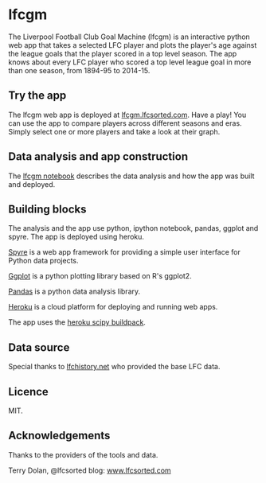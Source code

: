 # lfcgm

The Liverpool Football Club Goal Machine (lfcgm) is an interactive python web app that takes a selected LFC player and plots the player's age against the league goals that the player scored in a top level season. The app knows about every LFC player who scored a top level league goal in more than one season, from 1894-95 to 2014-15. 

## Try the app

The lfcgm web app is deployed at [lfcgm.lfcsorted.com](http://lfcgm.lfcsorted.com). Have a play! You can use the app to compare players across different seasons and eras. Simply select one or more players and take a look at their graph. 

## Data analysis and app construction

The [lfcgm notebook](http://nbviewer.ipython.org/github/terrydolan/lfcgm/blob/master/lfcgm.ipynb) describes the data analysis and how the app was built and deployed.

## Building blocks

The analysis and the app use python, ipython notebook, pandas, ggplot and spyre. The app is deployed using heroku.

[Spyre](https://github.com/adamhajari/spyre) is a web app framework for providing a simple user interface for Python data projects.

[Ggplot](http://ggplot.yhathq.com) is a python plotting library based on R's ggplot2.

[Pandas](http://pandas.pydata.org) is a python data analysis library.

[Heroku](https://www.heroku.com/platform) is a cloud platform for deploying and running web apps.

The app uses the [heroku scipy buildpack](https://github.com/thenovices/heroku-buildpack-scipy).

## Data source

Special thanks to [lfchistory.net](https://http://www.lfchistory.net) who provided the base LFC data.

## Licence

MIT. 

## Acknowledgements

Thanks to the providers of the tools and data.


Terry Dolan, @lfcsorted
blog: www.lfcsorted.com